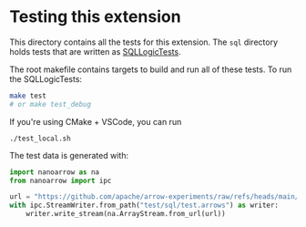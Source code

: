 # Testing this extension

This directory contains all the tests for this extension. The `sql` directory holds tests that are written as [SQLLogicTests](https://duckdb.org/dev/sqllogictest/intro.html).

The root makefile contains targets to build and run all of these tests. To run the SQLLogicTests:

```bash
make test
# or make test_debug
```

If you're using CMake + VSCode, you can run

``` shell
./test_local.sh
```

The test data is generated with:

```python
import nanoarrow as na
from nanoarrow import ipc

url = "https://github.com/apache/arrow-experiments/raw/refs/heads/main/data/arrow-commits/arrow-commits.arrows"
with ipc.StreamWriter.from_path("test/sql/test.arrows") as writer:
    writer.write_stream(na.ArrayStream.from_url(url))
```
